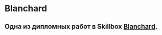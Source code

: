 # Blanchard
## Одна из дипломных работ в Skillbox [Blanchard](https://alexeyvod1987.github.io/Blanchard/).
